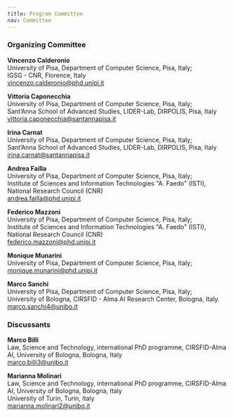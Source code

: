 ```yaml
---
title: Program Committee
nav: Committee
---
```



### Organizing Committee

**Vincenzo Calderonio**<br>
University of Pisa, Department of Computer Science, Pisa, Italy;<br>
IGSG - CNR, Florence, Italy<br>
<a href="mailto:vincenzo.calderonio@phd.unipi.it ">vincenzo.calderonio@phd.unipi.it <a>

**Vittoria Caponecchia**<br>
University of Pisa, Department of Computer Science, Pisa, Italy; <br>
Sant’Anna School of Advanced Studies, LIDER-Lab, DIRPOLIS, Pisa, Italy<br>
<a href="mailto:vittoria.caponecchia@santannapisa.it">vittoria.caponecchia@santannapisa.it<a>

**Irina Carnat**<br>
University of Pisa, Department of Computer Science, Pisa, Italy;<br>
Sant’Anna School of Advanced Studies, LIDER-Lab, DIRPOLIS, Pisa, Italy<br>
<a href="mailto:irina.carnat@santannapisa.it ">irina.carnat@santannapisa.it <a>

**Andrea Failla**<br>
University of Pisa, Department of Computer Science, Pisa, Italy;<br>
Institute of Sciences and Information Technologies "A. Faedo" (ISTI), National Research Council (CNR)<br>
<a href="mailto:andrea.failla@phd.unipi.it">andrea.failla@phd.unipi.it<a>

**Federico Mazzoni**<br>
University of Pisa, Department of Computer Science, Pisa, Italy;<br>
Institute of Sciences and Information Technologies "A. Faedo" (ISTI), National Research Council (CNR)<br>
<a href="mailto:federico.mazzoni@phd.unipi.it">federico.mazzoni@phd.unipi.it<a>

**Monique Munarini**<br>
University of Pisa, Department of Computer Science, Pisa, Italy;<br>
<a href="mailto:monique.munarini@phd.unipi.it">monique.munarini@phd.unipi.it<a>

**Marco Sanchi**<br>
University of Pisa, Department of Computer Science, Pisa, Italy;<br>
University of Bologna, CIRSFID - Alma AI Research Center, Bologna, Italy.<br>
<a href="mailto:marco.sanchi4@unibo.it">marco.sanchi4@unibo.it<a>


### Discussants

**Marco Billi**<br>
Law, Science and Technology, international PhD programme, CIRSFID-Alma AI, University of Bologna, Bologna, Italy<br>
<a href="mailto:marco.billi3@unibo.it">marco.billi3@unibo.it<a><br>

**Marianna Molinari**<br>
Law, Science and Technology, international PhD programme, CIRSFID-Alma AI, University of Bologna, Bologna, Italy<br>
University of Turin, Turin, Italy<br>
<a href="mailto:marianna.molinari2@unibo.it">marianna.molinari2@unibo.it<a><br>